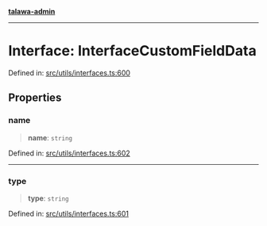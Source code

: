 [**talawa-admin**](../../../README.md)

***

# Interface: InterfaceCustomFieldData

Defined in: [src/utils/interfaces.ts:600](https://github.com/MayankJha014/talawa-admin/blob/0dd35cc200a4ed7562fa81ab87ec9b2a6facd18b/src/utils/interfaces.ts#L600)

## Properties

### name

> **name**: `string`

Defined in: [src/utils/interfaces.ts:602](https://github.com/MayankJha014/talawa-admin/blob/0dd35cc200a4ed7562fa81ab87ec9b2a6facd18b/src/utils/interfaces.ts#L602)

***

### type

> **type**: `string`

Defined in: [src/utils/interfaces.ts:601](https://github.com/MayankJha014/talawa-admin/blob/0dd35cc200a4ed7562fa81ab87ec9b2a6facd18b/src/utils/interfaces.ts#L601)
